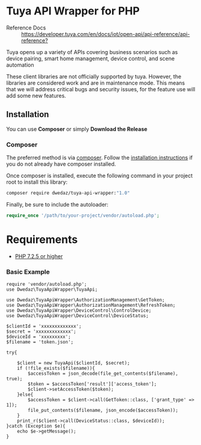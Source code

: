 
# Tuya API Wrapper for PHP

<dl>
  <dt>Reference Docs</dt><dd><a href="https://developer.tuya.com/en/docs/iot/open-api/api-reference/api-reference?">https://developer.tuya.com/en/docs/iot/open-api/api-reference/api-reference?</a></dd>
  
</dl>

Tuya opens up a variety of APIs covering business scenarios such as device pairing, smart home management, device control, and scene automation

These client libraries are not officially supported by tuya. However, the libraries are considered work and are in maintenance mode. This means that we will address critical bugs and security issues, for the feature use will add some new features.

## Installation ##

You can use **Composer** or simply **Download the Release**

### Composer

The preferred method is via [composer](https://getcomposer.org/). Follow the
[installation instructions](https://getcomposer.org/doc/00-intro.md) if you do not already have
composer installed.

Once composer is installed, execute the following command in your project root to install this library:

```sh
composer require dwedaz/tuya-api-wrapper:"1.0"
```

Finally, be sure to include the autoloader:

```php
require_once '/path/to/your-project/vendor/autoload.php';
```

# Requirements
* [PHP 7.2.5 or higher](https://www.php.net/)

### Basic Example ###

```
require 'vendor/autoload.php';
use Dwedaz\TuyaApiWrapper\TuyaApi;

use Dwedaz\TuyaApiWrapper\AuthorizationManagement\GetToken;
use Dwedaz\TuyaApiWrapper\AuthorizationManagement\RefreshToken;
use Dwedaz\TuyaApiWrapper\DeviceControl\ControlDevice;
use Dwedaz\TuyaApiWrapper\DeviceControl\DeviceStatus;

$clientId = 'xxxxxxxxxxxxx';
$secret = 'xxxxxxxxxxxxx';
$deviceId = 'xxxxxxxxx';
$filename = 'token.json';

try{

    $client = new TuyaApi($clientId, $secret);
    if (!file_exists($filename)){
        $accessToken = json_decode(file_get_contents($filename), true);
        $token = $accessToken['result']['access_token'];
        $client->setAccessToken($token);
    }else{
        $accessToken = $client->call(GetToken::class, ['grant_type' => 1]);
        file_put_contents($filename, json_encode($accessToken));
    }
    print_r($client->call(DeviceStatus::class, $deviceId));
}catch (Exception $e){
    echo $e->getMessage();
}

```
